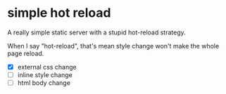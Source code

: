 # simple hot reload

A really simple static server with a stupid hot-reload strategy.

When I say "hot-reload", that's mean style change won't make the whole page reload.

*   [x] external css change
*   [ ] inline style change
*   [ ] html body change
